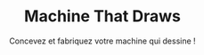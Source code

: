 ---
title: Machine That Draws
subtitle: Concevez et fabriquez votre machine qui dessine !
layout: page
hero_height: is-large
hero_darken: true
hero_image: axidraw-twitter-stokeastic.png
callouts: home_callouts
show_sidebar: false
hide_content: true
hide_footer: false
---